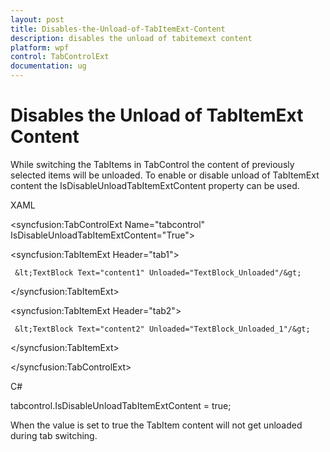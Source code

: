 ```yaml
---
layout: post
title: Disables-the-Unload-of-TabItemExt-Content
description: disables the unload of tabitemext content
platform: wpf
control: TabControlExt
documentation: ug
---
```


# Disables the Unload of TabItemExt Content

While switching the TabItems in TabControl the content of previously selected items will be unloaded. To enable or disable unload of TabItemExt content the IsDisableUnloadTabItemExtContent property can be used. 



XAML

&lt;syncfusion:TabControlExt Name="tabcontrol" IsDisableUnloadTabItemExtContent="True"&gt;

   &lt;syncfusion:TabItemExt Header="tab1"&gt;

     &lt;TextBlock Text="content1" Unloaded="TextBlock_Unloaded"/&gt;

   &lt;/syncfusion:TabItemExt&gt;

   &lt;syncfusion:TabItemExt Header="tab2"&gt;

     &lt;TextBlock Text="content2" Unloaded="TextBlock_Unloaded_1"/&gt;

   &lt;/syncfusion:TabItemExt&gt;

&lt;/syncfusion:TabControlExt&gt;





C#

tabcontrol.IsDisableUnloadTabItemExtContent = true;



When the value is set to true the TabItem content will not get unloaded during tab switching.

